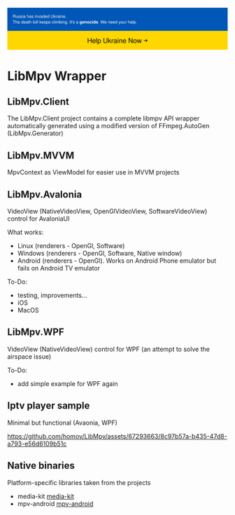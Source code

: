 [![Stand With Ukraine](https://raw.githubusercontent.com/vshymanskyy/StandWithUkraine/main/banner2-direct.svg)](https://vshymanskyy.github.io/StandWithUkraine)

LibMpv Wrapper
==============

LibMpv.Client
-------------
The LibMpv.Client project contains a complete libmpv API wrapper automatically generated using a modified version of FFmpeg.AutoGen (LibMpv.Generator)


LibMpv.MVVM
-----------
MpvContext as ViewModel for easier use in MVVM projects


LibMpv.Avalonia
---------------
VideoView (NativeVideoView, OpenGlVideoView, SoftwareVideoView) control for AvaloniaUI

What works:

- Linux (renderers - OpenGl, Software)
- Windows (renderers - OpenGl, Software, Native window)
- Android (renderers - OpenGl). Works on Android Phone emulator but fails on Android TV emulator

To-Do:
- testing, improvements...
- iOS
- MacOS


LibMpv.WPF
----------
VideoView (NativeVideoView) control for WPF (an attempt to solve the airspace issue)

To-Do:
- add simple example for WPF again

Iptv player sample
------------------
Minimal but functional (Avaonia, WPF)

https://github.com/homov/LibMpv/assets/67293663/8c97b57a-b435-47d8-a793-e56d6109b51c


Native binaries
---------------
Platform-specific libraries taken from the projects

- media-kit [media-kit](https://github.com/media-kit/media-kit)
- mpv-android [mpv-android](https://github.com/mpv-android/mpv-android)
